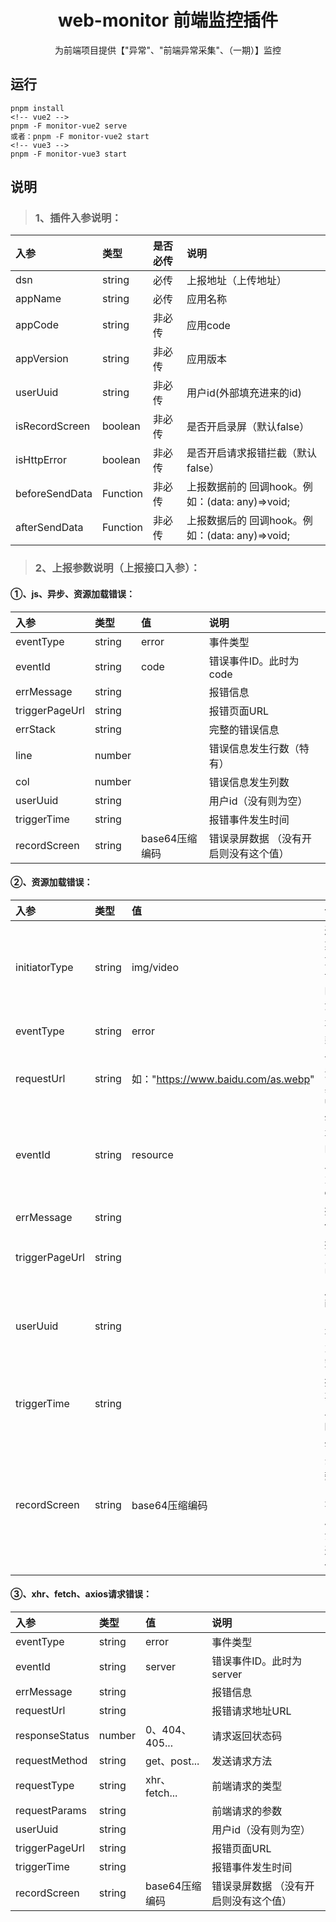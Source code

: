 <div align="center">
    <h1>web-monitor 前端监控插件</h1>
    <p>
    为前端项目提供【"异常"、"前端异常采集"、（一期）】监控
   </p>
</div>

## 运行
```
pnpm install
<!-- vue2 -->
pnpm -F monitor-vue2 serve 
或者：pnpm -F monitor-vue2 start 
<!-- vue3 -->
pnpm -F monitor-vue3 start 
```

## 说明
>  ### 1、插件入参说明：


  | 入参           | 类型     | 是否必传 | 说明                                            |
  | :------------- | :------- | :------- | :---------------------------------------------- |
  | dsn            | string   | 必传     | 上报地址（上传地址）                            |
  | appName        | string   | 必传     | 应用名称                                        |
  | appCode        | string   | 非必传   | 应用code                                        |
  | appVersion     | string   | 非必传   | 应用版本                                        |
  | userUuid       | string   | 非必传   | 用户id(外部填充进来的id)                        |
  | isRecordScreen | boolean  | 非必传   | 是否开启录屏（默认false）                       |
  | isHttpError    | boolean  | 非必传   | 是否开启请求报错拦截（默认false）               |
  | beforeSendData | Function | 非必传   | 上报数据前的 回调hook。例如：(data: any)=>void; |
  | afterSendData  | Function | 非必传   | 上报数据后的 回调hook。例如：(data: any)=>void; |


  
> ### 2、上报参数说明（上报接口入参）：

 #### ①、js、异步、资源加载错误：
  
  | 入参           | 类型   | 值             | 说明                                  |
  | :------------- | :----- | :------------- | :------------------------------------ |
  | eventType      | string | error          | 事件类型                              |
  | eventId        | string | code           | 错误事件ID。此时为code                |
  | errMessage     | string |                | 报错信息                              |
  | triggerPageUrl | string |                | 报错页面URL                           |
  | errStack       | string |                | 完整的错误信息                        |
  | line           | number |                | 错误信息发生行数（特有）              |
  | col            | number |                | 错误信息发生列数                      |
  | userUuid       | string |                | 用户id（没有则为空）                  |
  | triggerTime    | string |                | 报错事件发生时间                      |
  | recordScreen   | string | base64压缩编码 | 错误录屏数据 （没有开启则没有这个值） |

  #### ②、资源加载错误：

  | 入参           | 类型   | 值                                  | 说明                                  |
  | :------------- | :----- | :---------------------------------- | :------------------------------------ |
  | initiatorType  | string | img/video                           | 通过某种方式请求的资源                |
  | eventType      | string | error                               | 事件类型                              |
  | requestUrl     | string | 如："https://www.baidu.com/as.webp" | 请求资源具体url                       |
  | eventId        | string | resource                                | 错误事件ID。此时为code                |
  | errMessage     | string |                                     | 报错信息                              |
  | triggerPageUrl | string |                                     | 报错页面URL                           |
  | userUuid       | string |                                     | 用户id（没有则为空）                  |
  | triggerTime    | string |                                     | 报错事件发生时间                      |
  | recordScreen   | string | base64压缩编码                      | 错误录屏数据 （没有开启则没有这个值） |

  #### ③、xhr、fetch、axios请求错误：

  | 入参           | 类型   | 值             | 说明                                  |
  | :------------- | :----- | :------------- | :------------------------------------ |
  | eventType      | string | error          | 事件类型                              |
  | eventId        | string | server         | 错误事件ID。此时为server              |
  | errMessage     | string |                | 报错信息                              |
  | requestUrl     | string |                | 报错请求地址URL                       |
  | responseStatus | number | 0、404、405... | 请求返回状态码                        |
  | requestMethod  | string | get、post...   | 发送请求方法                          |
  | requestType    | string | xhr、fetch...  | 前端请求的类型                        |
  | requestParams  | string |                | 前端请求的参数                        |
  | userUuid       | string |                | 用户id（没有则为空）                  |
  | triggerPageUrl | string |                | 报错页面URL                           |
  | triggerTime    | string |                | 报错事件发生时间                      |
  | recordScreen   | string | base64压缩编码 | 错误录屏数据 （没有开启则没有这个值） |
